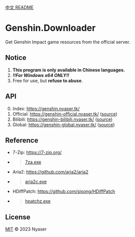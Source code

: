 [中文 README](README_ZH-CN.md)
# Genshin.Downloader
Get Genshin Impact game resources from the official server.

## Notice
1. **This program is only available in Chinese languages.**
2. ***!!For Windows x64 ONLY!!***
3. Free for use, but **refuse to abuse**.

## API
0. Index: <https://genshin.nyaser.tk/>
2. Official: <https://genshin-official.nyaser.tk/> ([source](https://genshin-official.nyaser.tk/source))
3. Bilibili: <https://genshin-bilibili.nyaser.tk/> ([source](https://genshin-bilibili.nyaser.tk/source))
3. Global: <https://genshin-global.nyaser.tk/> ([source](https://genshin-global.nyaser.tk/source))

## Reference
- 7-Zip: <https://7-zip.org/>
- > [7za.exe](/7za.exe)
- Aria2: <https://github.com/aria2/aria2>
- > [aria2c.exe](/aria2c.exe)
- HDiffPatch: <https://github.com/sisong/HDiffPatch>
- > [hpatchz.exe](/hpatchz.exe)

## License
[MIT](LICENSE) © 2023 Nyaser
